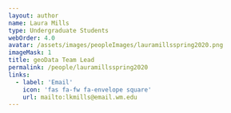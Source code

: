 ```yaml
---
layout: author
name: Laura Mills
type: Undergraduate Students
webOrder: 4.0
avatar: /assets/images/peopleImages/lauramillsspring2020.png
imageMask: 1
title: geoData Team Lead
permalink: /people/lauramillsspring2020
links:
  - label: 'Email'
    icon: 'fas fa-fw fa-envelope square'
    url: mailto:lkmills@email.wm.edu
---
```

